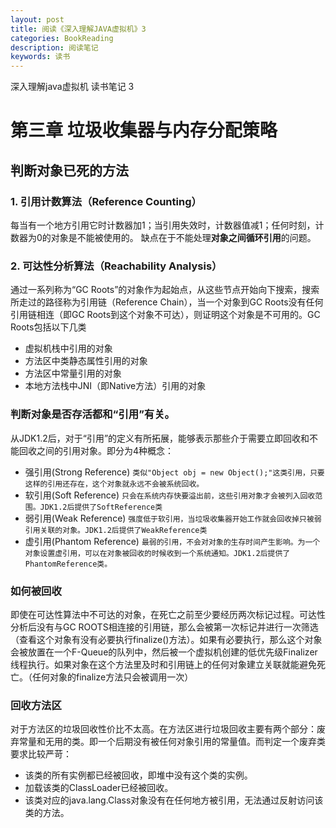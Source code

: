 ```yaml
---
layout: post
title: 阅读《深入理解JAVA虚拟机》3
categories: BookReading
description: 阅读笔记
keywords: 读书
---
```

深入理解java虚拟机 读书笔记 3

# 第三章 垃圾收集器与内存分配策略
## 判断对象已死的方法

### 1. 引用计数算法（Reference Counting）
每当有一个地方引用它时计数器加1；当引用失效时，计数器值减1；任何时刻，计数器为0的对象是不能被使用的。 缺点在于不能处理**对象之间循环引用**的问题。

### 2. 可达性分析算法（Reachability Analysis）
通过一系列称为“GC Roots”的对象作为起始点，从这些节点开始向下搜索，搜索所走过的路径称为引用链（Reference Chain），当一个对象到GC Roots没有任何引用链相连（即GC Roots到这个对象不可达），则证明这个对象是不可用的。GC Roots包括以下几类
* 虚拟机栈中引用的对象
* 方法区中类静态属性引用的对象
* 方法区中常量引用的对象
* 本地方法栈中JNI（即Native方法）引用的对象

### 判断对象是否存活都和“引用”有关。
从JDK1.2后，对于“引用”的定义有所拓展，能够表示那些介于需要立即回收和不能回收之间的引用对象。即分为4种概念：
* 强引用(Strong Reference)
```类似"Object obj = new Object();"这类引用，只要这样的引用还存在，这个对象就永远不会被系统回收。```
* 软引用(Soft Reference)
```只会在系统内存快要溢出前，这些引用对象才会被列入回收范围。JDK1.2后提供了SoftReference类```
* 弱引用(Weak Reference)
```强度低于软引用，当垃圾收集器开始工作就会回收掉只被弱引用关联的对象。JDK1.2后提供了WeakReference类```
* 虚引用(Phantom Reference)
```最弱的引用，不会对对象的生存时间产生影响。为一个对象设置虚引用，可以在对象被回收的时候收到一个系统通知。JDK1.2后提供了PhantomReference类。```

### 如何被回收
即使在可达性算法中不可达的对象，在死亡之前至少要经历两次标记过程。可达性分析后没有与GC ROOTS相连接的引用链，那么会被第一次标记并进行一次筛选（查看这个对象有没有必要执行finalize()方法）。如果有必要执行，那么这个对象会被放置在一个F-Queue的队列中，然后被一个虚拟机创建的低优先级Finalizer线程执行。如果对象在这个方法里及时和引用链上的任何对象建立关联就能避免死亡。（任何对象的finalize方法只会被调用一次）

### 回收方法区
对于方法区的垃圾回收性价比不太高。在方法区进行垃圾回收主要有两个部分：废弃常量和无用的类。即一个后期没有被任何对象引用的常量值。而判定一个废弃类要求比较严苛：
* 该类的所有实例都已经被回收，即堆中没有这个类的实例。
* 加载该类的ClassLoader已经被回收。
* 该类对应的java.lang.Class对象没有在任何地方被引用，无法通过反射访问该类的方法。
